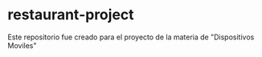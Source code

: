 # restaurant-project
Este repositorio fue creado para el proyecto de la materia de "Dispositivos Moviles"
